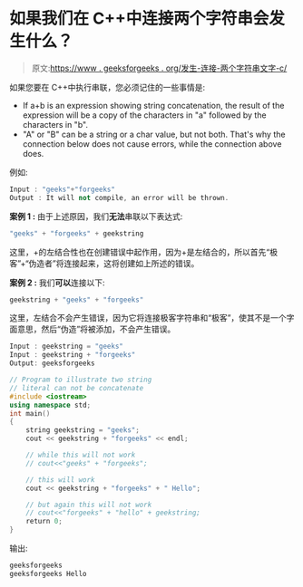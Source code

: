 # 如果我们在 C++中连接两个字符串会发生什么？

> 原文:[https://www . geeksforgeeks . org/发生-连接-两个字符串文字-c/](https://www.geeksforgeeks.org/happen-concatenate-two-string-literals-c/)

如果您要在 C++中执行串联，您必须记住的一些事情是:

*   If a+b is an expression showing string concatenation, the result of the expression will be a copy of the characters in "a" followed by the characters in "b".
*   "A" or "B" can be a string or a char value, but not both. That's why the connection below does not cause errors, while the connection above does.

例如:

```cpp
Input : "geeks"+"forgeeks"
Output : It will not compile, an error will be thrown.

```

**案例 1 :** 由于上述原因，我们**无法**串联以下表达式:

```cpp
"geeks" + "forgeeks" + geekstring  
```

这里，+的左结合性也在创建错误中起作用，因为+是左结合的，所以首先“极客”+“伪造者”将连接起来，这将创建如上所述的错误。

**案例 2 :** 我们**可以**连接以下:

```cpp
geekstring + "geeks" + "forgeeks" 
```

这里，左结合不会产生错误，因为它将连接极客字符串和“极客”，使其不是一个字面意思，然后“伪造”将被添加，不会产生错误。

```cpp
Input : geekstring = "geeks"
Input : geekstring + "forgeeks"
Output: geeksforgeeks

```

```cpp
// Program to illustrate two string
// literal can not be concatenate
#include <iostream>
using namespace std;
int main()
{
    string geekstring = "geeks";
    cout << geekstring + "forgeeks" << endl;

    // while this will not work
    // cout<<"geeks" + "forgeeks";

    // this will work
    cout << geekstring + "forgeeks" + " Hello";

    // but again this will not work
    // cout<<"forgeeks" + "hello" + geekstring;
    return 0;
}
```

输出:

```cpp
geeksforgeeks
geeksforgeeks Hello

```